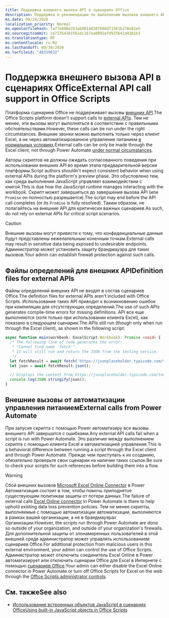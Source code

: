 ```yaml
---
title: Поддержка внешнего вызова API в сценариях Office
description: Поддержка и рекомендации по выполнению вызовов внешнего API в скрипте Office.
ms.date: 09/24/2020
localization_priority: Normal
ms.openlocfilehash: fa77e606e2b3ab90144507660d71561b278e82e5
ms.sourcegitcommit: ce72354381561dc167ea0092efd915642a9161b3
ms.translationtype: MT
ms.contentlocale: ru-RU
ms.lasthandoff: 09/30/2020
ms.locfileid: "48319632"
---
```

# <a name="external-api-call-support-in-office-scripts"></a><span data-ttu-id="ba19b-103">Поддержка внешнего вызова API в сценариях Office</span><span class="sxs-lookup"><span data-stu-id="ba19b-103">External API call support in Office Scripts</span></span>

<span data-ttu-id="ba19b-104">Платформа сценариев Office не поддерживает вызовы [внешних API](https://developer.mozilla.org/docs/Web/API).</span><span class="sxs-lookup"><span data-stu-id="ba19b-104">The Office Scripts platform doesn't support calls to [external APIs](https://developer.mozilla.org/docs/Web/API).</span></span> <span data-ttu-id="ba19b-105">Тем не менее, эти вызовы могут выполняться в соответствии с правильными обстоятельствами.</span><span class="sxs-lookup"><span data-stu-id="ba19b-105">However, these calls can be run under the right circumstances.</span></span> <span data-ttu-id="ba19b-106">Внешние звонки можно выполнить только через клиент Excel, а не через автоматизированное управление питанием [в нормальных условиях](#external-calls-from-power-automate).</span><span class="sxs-lookup"><span data-stu-id="ba19b-106">External calls can be only be made through the Excel client, not through Power Automate [under normal circumstances](#external-calls-from-power-automate).</span></span>

<span data-ttu-id="ba19b-107">Авторы скриптов не должны ожидать согласованного поведения при использовании внешних API во время этапа предварительной версии платформы.</span><span class="sxs-lookup"><span data-stu-id="ba19b-107">Script authors shouldn't expect consistent behavior when using external APIs during the platform's preview phase.</span></span> <span data-ttu-id="ba19b-108">Это обусловлено тем, как среда выполнения JavaScript управляет взаимодействии с книгой.</span><span class="sxs-lookup"><span data-stu-id="ba19b-108">This is due how the JavaScript runtime manages interacting with the workbook.</span></span> <span data-ttu-id="ba19b-109">Скрипт может завершиться до завершения вызова API (или `Promise` он полностью разрешается).</span><span class="sxs-lookup"><span data-stu-id="ba19b-109">The script may end before the API call completes (or its `Promise` is fully resolved).</span></span> <span data-ttu-id="ba19b-110">Таким образом, не полагайтесь на внешние API для критически важных сценариев.</span><span class="sxs-lookup"><span data-stu-id="ba19b-110">As such, do not rely on external APIs for critical script scenarios.</span></span>

> [!CAUTION]
> <span data-ttu-id="ba19b-111">Внешние вызовы могут привести к тому, что конфиденциальные данные будут представлены нежелательным конечным точкам.</span><span class="sxs-lookup"><span data-stu-id="ba19b-111">External calls may result in sensitive data being exposed to undesirable endpoints.</span></span> <span data-ttu-id="ba19b-112">Администратор может установить защиту брандмауэра для таких вызовов.</span><span class="sxs-lookup"><span data-stu-id="ba19b-112">Your admin can establish firewall protection against such calls.</span></span>

## <a name="definition-files-for-external-apis"></a><span data-ttu-id="ba19b-113">Файлы определений для внешних API</span><span class="sxs-lookup"><span data-stu-id="ba19b-113">Definition files for external APIs</span></span>

<span data-ttu-id="ba19b-114">Файлы определений внешних API не входят в состав сценариев Office.</span><span class="sxs-lookup"><span data-stu-id="ba19b-114">The definition files for external APIs aren't included with Office Scripts.</span></span> <span data-ttu-id="ba19b-115">Использование таких API приводит к возникновению ошибок при компиляции для отсутствующих определений.</span><span class="sxs-lookup"><span data-stu-id="ba19b-115">The use of such APIs generates compile-time errors for missing definitions.</span></span> <span data-ttu-id="ba19b-116">API все еще выполняются (хотя только при использовании клиента Excel), как показано в следующем сценарии:</span><span class="sxs-lookup"><span data-stu-id="ba19b-116">The APIs still run (though only when run through the Excel client), as shown in the following script:</span></span>

```typescript
async function main(workbook: ExcelScript.Workbook): Promise <void> {
  /* The following line of code generates the error:
   * "Cannot find name 'fetch'".
   * It will still run and return the JSON from the testing service.
   */
  let fetchResult = await fetch('https://jsonplaceholder.typicode.com/todos/1');
  let json = await fetchResult.json();

  // Displays the content from https://jsonplaceholder.typicode.com/todos/1
  console.log(JSON.stringify(json));
}
```

## <a name="external-calls-from-power-automate"></a><span data-ttu-id="ba19b-117">Внешние вызовы от автоматизации управления питанием</span><span class="sxs-lookup"><span data-stu-id="ba19b-117">External calls from Power Automate</span></span>

<span data-ttu-id="ba19b-118">При запуске скрипта с помощью Power автоматизиру все вызовы внешнего API завершатся с ошибками.</span><span class="sxs-lookup"><span data-stu-id="ba19b-118">Any external API calls fail when a script is run with Power Automate.</span></span> <span data-ttu-id="ba19b-119">Это различие между выполнением скрипта с помощью клиента Excel и автоматизацией управления.</span><span class="sxs-lookup"><span data-stu-id="ba19b-119">This is a behavioral difference between running a script through the Excel client and through Power Automate.</span></span> <span data-ttu-id="ba19b-120">Прежде чем приступать к их созданию, обязательно проверьте свои сценарии на наличие таких ссылок.</span><span class="sxs-lookup"><span data-stu-id="ba19b-120">Be sure to check your scripts for such references before building them into a flow.</span></span>

> [!WARNING]
> <span data-ttu-id="ba19b-121">Сбой внешних вызовов [Microsoft Excel Online Connector](/connectors/excelonlinebusiness) в Power Автоматизация состоит в том, чтобы помочь приподнятое существующим политикам защиты от потери данных.</span><span class="sxs-lookup"><span data-stu-id="ba19b-121">The failure of external calls [Excel Online connector](/connectors/excelonlinebusiness) in Power Automate is there to help uphold existing data loss prevention policies.</span></span> <span data-ttu-id="ba19b-122">Тем не менее скрипты, выполняемые с помощью автоматизации автоматизации, выполняются в рамках вашей организации, а не в брандмауэрах Организации.</span><span class="sxs-lookup"><span data-stu-id="ba19b-122">However, the scripts run through Power Automate are done so outside of your organization, and outside of your organization's firewalls.</span></span> <span data-ttu-id="ba19b-123">Для дополнительной защиты от злонамеренных пользователей в этой внешней среде администратор может управлять использованием сценариев Office.</span><span class="sxs-lookup"><span data-stu-id="ba19b-123">For additional protection from malicious users in this external environment, your admin can control the use of Office Scripts.</span></span> <span data-ttu-id="ba19b-124">Администратор может отключить соединитель Excel Online в Power автоматизирует или отключить сценарии Office для Excel в Интернете с помощью [сценариев Office](/microsoft-365/admin/manage/manage-office-scripts-settings).</span><span class="sxs-lookup"><span data-stu-id="ba19b-124">Your admin can either disable the Excel Online connector in Power Automate or turn off Office Scripts for Excel on the web through the [Office Scripts administrator controls](/microsoft-365/admin/manage/manage-office-scripts-settings).</span></span>

## <a name="see-also"></a><span data-ttu-id="ba19b-125">См. также</span><span class="sxs-lookup"><span data-stu-id="ba19b-125">See also</span></span>

- [<span data-ttu-id="ba19b-126">Использование встроенных объектов JavaScript в сценариях Office</span><span class="sxs-lookup"><span data-stu-id="ba19b-126">Using built-in JavaScript objects in Office Scripts</span></span>](javascript-objects.md)